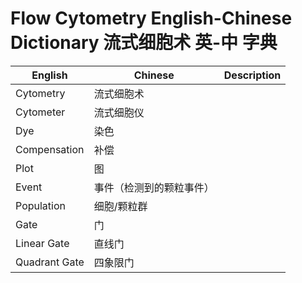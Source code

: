 # Flow Cytometry English-Chinese Dictionary 流式细胞术 英-中 字典

English | Chinese | Description
---|---|---
Cytometry|流式细胞术|
Cytometer|流式细胞仪|
Dye|染色|
Compensation|补偿|
Plot|图|
Event|事件（检测到的颗粒事件）|
Population|细胞/颗粒群|
Gate|门|
Linear Gate|直线门|
Quadrant Gate|四象限门|
